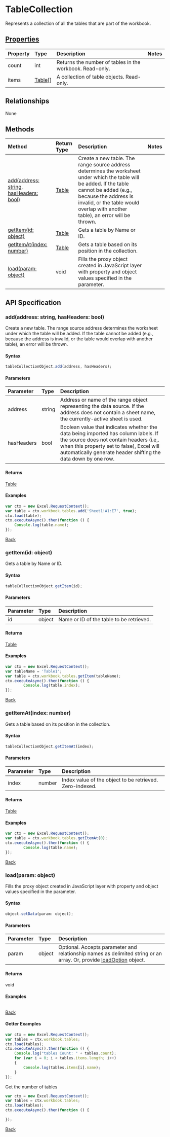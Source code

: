 # TableCollection

Represents a collection of all the tables that are part of the workbook.

## [Properties](#getter-examples)
| Property       | Type    |Description|Notes |
|:---------------|:--------|:----------|:-----|
|count|int|Returns the number of tables in the workbook. Read-only.||
|items|[Table[]](table.md)|A collection of table objects. Read-only.||

## Relationships
None


## Methods

| Method           | Return Type    |Description|Notes |
|:---------------|:--------|:----------|:-----|
|[add(address: string, hasHeaders: bool)](#addaddress-string-hasheaders-bool)|[Table](table.md)|Create a new table. The range source address determines the worksheet under which the table will be added. If the table cannot be added (e.g., because the address is invalid, or the table would overlap with another table), an error will be thrown.||
|[getItem(id: object)](#getitemid-object)|[Table](table.md)|Gets a table by Name or ID.||
|[getItemAt(index: number)](#getitematindex-number)|[Table](table.md)|Gets a table based on its position in the collection.||
|[load(param: object)](#loadparam-object)|void|Fills the proxy object created in JavaScript layer with property and object values specified in the parameter.||

## API Specification

### add(address: string, hasHeaders: bool)
Create a new table. The range source address determines the worksheet under which the table will be added. If the table cannot be added (e.g., because the address is invalid, or the table would overlap with another table), an error will be thrown.

#### Syntax
```js
tableCollectionObject.add(address, hasHeaders);
```

#### Parameters
| Parameter       | Type    |Description|
|:---------------|:--------|:----------|
|address|string|Address or name of the range object representing the data source. If the address does not contain a sheet name, the currently-active sheet is used.|
|hasHeaders|bool|Boolean value that indicates whether the data being imported has column labels. If the source does not contain headers (i.e,. when this property set to false), Excel will automatically generate header shifting the data down by one row.|

#### Returns
[Table](table.md)

#### Examples

```js
var ctx = new Excel.RequestContext();
var table = ctx.workbook.tables.add('Sheet1!A1:E7', true);
ctx.load(table);
ctx.executeAsync().then(function () {
	Console.log(table.name);
});

```

[Back](#methods)

### getItem(id: object)
Gets a table by Name or ID.

#### Syntax
```js
tableCollectionObject.getItem(id);
```

#### Parameters
| Parameter       | Type    |Description|
|:---------------|:--------|:----------|
|id|object|Name or ID of the table to be retrieved.|

#### Returns
[Table](table.md)

#### Examples

```js
var ctx = new Excel.RequestContext();
var tableName = 'Table1';
var table = ctx.workbook.tables.getItem(tableName);
ctx.executeAsync().then(function () {
		Console.log(table.index);
});
```


[Back](#methods)

### getItemAt(index: number)
Gets a table based on its position in the collection.

#### Syntax
```js
tableCollectionObject.getItemAt(index);
```

#### Parameters
| Parameter       | Type    |Description|
|:---------------|:--------|:----------|
|index|number|Index value of the object to be retrieved. Zero-indexed.|

#### Returns
[Table](table.md)

#### Examples

```js
var ctx = new Excel.RequestContext();
var table = ctx.workbook.tables.getItemAt(0);
ctx.executeAsync().then(function () {
		Console.log(table.name);
});
```


[Back](#methods)

### load(param: object)
Fills the proxy object created in JavaScript layer with property and object values specified in the parameter.

#### Syntax
```js
object.setData(param: object);
```

#### Parameters
| Parameter       | Type    |Description|
|:---------------|:--------|:----------|
|param|object|Optional. Accepts parameter and relationship names as delimited string or an array. Or, provide [loadOption](loadoption.md) object.|

#### Returns
void

#### Examples
```js

```

[Back](#methods)

#### Getter Examples

```js
var ctx = new Excel.RequestContext();
var tables = ctx.workbook.tables;
ctx.load(tables);
ctx.executeAsync().then(function () {
	Console.log("tables Count: " + tables.count);
	for (var i = 0; i < tables.items.length; i++)
	{
		Console.log(tables.items[i].name);
	}
});
```

Get the number of tables

```js
var ctx = new Excel.RequestContext();
var tables = ctx.workbook.tables;
ctx.load(tables);
ctx.executeAsync().then(function () {
	
});

```
[Back](#properties)
